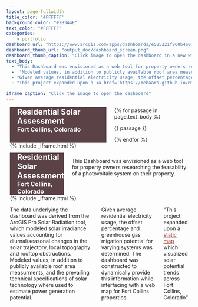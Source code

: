 ```yaml
---
layout: page-fullwidth 
title_color: '#FFFFFF'
background_color: "#2B3A4E"
text_color: "#FFFFFF"
categories:
    - portfolio
dashboard_url: "https://www.arcgis.com/apps/dashboards/e505221f860b46019c62a9c65a37ee75"
dashboard_thumb_url: "output_doc/dashboard_screen.png"
dashboard_thumb_caption: "Click image to open the dashboard in a new window"
text_body: 
  - "This Dashboard was envisioned as a web tool for property owners researching the feasability of a photovoltaic system on their property. The data underlying the dashboard was derived from the ArcGIS Pro Solar Radiation tool, which modeled solar irradiance values accounting for diurnal/seasonal changes in the solar trajectory, local topography and rooftop obstructions."
  -  "Modeled values, in addition to publicly available roof area measurments, and the prevailing technical specifications of solar technology where used to estimate power generation potential."
  - "Given average residential electricity usage, the offset percentage and greenhouse gas migation potential for varying systems was determined. The dashboard was constructed to dynamically provide this information while interfacing with a web map for Fort Collins properties." 
  - "This project expanded upon a <a href='https://mebaars.github.io/MikeBaars/)output_doc/FTC_solar.pdf' style='color: #9D2519;'>static map</a> which visualized solar potential trends across Fort Collins, Colorado" 

iframe_caption: "Click the image to open the dashboard"
---
```


<style>
.container {
  margin: 10px
}
.title {
  background-color: #5A4246;
}

h2, h3 {
  color: #FFFFFF;
  padding-left: 20px;
  margin: 0px
}
</style>

<div class="container t20 hide-for-small-only">
  <div class="title_box medium-4 columns t20">
    <div class=title>    
      <h2>Residential Solar Assessment</h2>
      <h3>Fort Collins, Colorado</h3>
    </div>
    <div class="lead_txt t20">
      {% for passage in page.text_body %}
        <p class="font-size-h4">{{ passage }}</p>
      {% endfor %}
    </div>
  </div>
  <div class="iframe_box medium-8 columns t20">
    <!-- Include the iframe modal content -->
    {% include _iframe.html %}
  </div>
</div>

<div class="container t20 show-for-small-only">
  <div class="title_box small-12 columns t20">
    <div class=title>    
      <h2>Residential Solar Assessment</h2>
      <h3>Fort Collins, Colorado</h3>
    </div>
    <div class="lead_txt t20">
      <p class="font-size-h4">This Dashboard was envisioned as a web tool for property owners researching the feasability of a photovoltaic system on their property.</p>
    </div>
  </div>
  <div class="iframe_box small-12 columns t20">
    <!-- Include the iframe modal content -->
    {% include _iframe.html %}
  </div>
  <div class="body_txt small-12 columns t20">
    <p class="font-size-h4">The data underlying the dashboard was derived from the ArcGIS Pro Solar Radiation tool, which modeled solar irradiance values accounting for diurnal/seasonal changes in the solar trajectory, local topography and rooftop obstructions. Modeled values, in addition to publicly available roof area measurments, and the prevailing technical specifications of solar technology where used to estimate power generation potential.</p>
    <p class="font-size-h4">Given average residential electricity usage, the offset percentage and greenhouse gas migation potential for varying systems was determined. The dashboard was constructed to dynamically provide this information while interfacing with a web map for Fort Collins properties.</p>
    <p class="font-size-hr">"This project expanded upon a <a href='http://localhost:4000/MikeBaars/output_doc/FTC_solar.pdf' style='color: #9D2519;'>static map</a> which visualized solar potential trends across Fort Collins, Colorado"</p>
    </div>
</div>